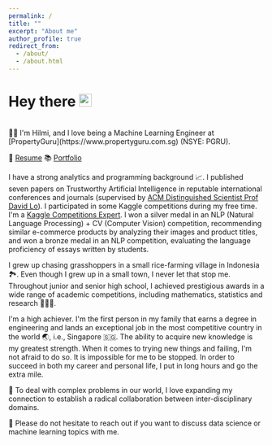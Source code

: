 ```yaml
---
permalink: /
title: ""
excerpt: "About me"
author_profile: true
redirect_from: 
  - /about/
  - /about.html
---
```

Hey there <img src='https://media.giphy.com/media/hvRJCLFzcasrR4ia7z/giphy.gif' width='25px'>
======
<br>
🧑‍💻 I'm Hilmi, and I love being a Machine Learning Engineer at [PropertyGuru](https://www.propertyguru.com.sg) (NSYE: PGRU).

📝 [Resume](https://mhilmiasyrofi.github.io/files/Resume.pdf)  📚 [Portfolio](https://mhilmiasyrofi.github.io/portfolio/)

I have a strong analytics and programming background 📈. I published seven papers on Trustworthy Artificial Intelligence in reputable international conferences and journals (supervised by [ACM Distinguished Scientist Prof David Lo](http://www.mysmu.edu/faculty/davidlo/)). I participated in some Kaggle competitions during my free time. I'm a [Kaggle Competitions Expert](https://www.kaggle.com/mhilmiasyrofi/competitions). I won a silver medal in an NLP (Natural Language Processing) + CV (Computer Vision) competition, recommending similar e-commerce products by analyzing their images and product titles, and won a bronze medal in an NLP competition, evaluating the language proficiency of essays written by students.

I grew up chasing grasshoppers in a small rice-farming village in Indonesia 🏞️. Even though I grew up in a small town, I never let that stop me. Throughout junior and senior high school, I achieved prestigious awards in a wide range of academic competitions, including mathematics, statistics and research 🏅🏅🏅.

I'm a high achiever. I'm the first person in my family that earns a degree in engineering and lands an exceptional job in the most competitive country in the world 🌏, i.e., Singapore 🇸🇬. The ability to acquire new knowledge is my greatest strength. When it comes to trying new things and failing, I'm not afraid to do so. It is impossible for me to be stopped. In order to succeed in both my career and personal life, I put in long hours and go the extra mile.

💼 To deal with complex problems in our world, I love expanding my connection to establish a radical collaboration between inter-disciplinary domains.

📌 Please do not hesitate to reach out if you want to discuss data science or machine learning topics with me.

